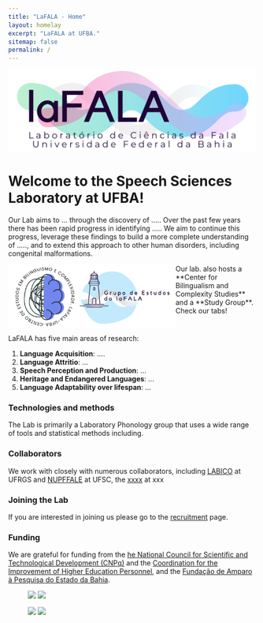 ```yaml
---
title: "LaFALA - Home"
layout: homelay
excerpt: "LaFALA at UFBA."
sitemap: false
permalink: /
---
```


<p align="left">
  <img src="/images/lafala1.png" width="650"/>
</p>

# Welcome to the Speech Sciences Laboratory at UFBA!

Our Lab aims to ...  through the discovery of ..... Over the past few years there has been rapid progress in identifying ..... We aim to continue this progress, leverage these findings to build a more complete understanding of ....., and to extend this approach to other human disorders, including congenital malformations.

<img align="left" src="/images/centro-grupo.png" width="340">
Our lab. also hosts a **Center for Bilingualism and Complexity Studies** and a **Study Group**. Check our tabs!
<br clear="left"/>


LaFALA has five main areas of research:

1. **Language Acquisition**: ....
2. **Language Attritio**: ...
3. **Speech Perception and Production**: ...
4. **Heritage and Endangered Languages**: ...
5. **Language Adaptability over lifespan**: ...
### Technologies and methods
The Lab is primarily a Laboratory Phonology group that uses a wide range of tools and statistical methods including.

### Collaborators
We work with closely with numerous collaborators, including [LABICO](https://www.mstatelab.com/) at UFRGS and [NUPFFALE](https://benderlab.ucsf.edu/lab-members) at UFSC, the [xxxx](https://www.psychiatry.pitt.edu/about-us/our-people/faculty/bernie-j-devlin-phd) at xxx

### Joining the Lab
If you are interested in joining us please go to the [recruitment](recruitment) page.

### Funding
We are grateful for funding from the [he National Council for Scientific and Technological Development (CNPq)](https://www.gov.br/cnpq/pt-br) and the [Coordination for the Improvement of Higher Education Personnel](https://www.gov.br/capes/pt-br), and the [Fundação de Amparo à Pesquisa do Estado da Bahia](http://www.fapesb.ba.gov.br/).

<figure class="third">
<img src="{{ site.url }}{{ site.baseurl }}/images/logopic/Logo_NIMH.png" style="width: 200px">	<img src="{{ site.url }}{{ site.baseurl }}/images/logopic/Logo_SFARI.png" style="width: 200px">

<img src="{{ site.url }}{{ site.baseurl }}/images/logopic/Logo_ASF.jpeg" style="width: 200px"> <img src="{{ site.url }}{{ site.baseurl }}/images/logopic/Logo_BBRF.png" style="width: 200px">
</figure>


